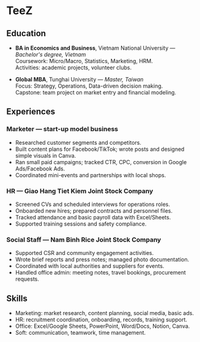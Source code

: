 # TeeZ

## Education
- **BA in Economics and Business**, Vietnam National University — *Bachelor's degree, Vietnam*  
  Coursework: Micro/Macro, Statistics, Marketing, HRM.  
  Activities: academic projects, volunteer clubs.

- **Global MBA**, Tunghai University — *Master, Taiwan*  
  Focus: Strategy, Operations, Data-driven decision making.  
  Capstone: team project on market entry and financial modeling.

## Experiences
### Marketer — start-up model business
- Researched customer segments and competitors.  
- Built content plans for Facebook/TikTok; wrote posts and designed simple visuals in Canva.  
- Ran small paid campaigns; tracked CTR, CPC, conversion in Google Ads/Facebook Ads.  
- Coordinated mini-events and partnerships with local shops.

### HR — Giao Hang Tiet Kiem Joint Stock Company
- Screened CVs and scheduled interviews for operations roles.  
- Onboarded new hires; prepared contracts and personnel files.  
- Tracked attendance and basic payroll data with Excel/Sheets.  
- Supported training sessions and safety compliance.

### Social Staff — Nam Binh Rice Joint Stock Company
- Supported CSR and community engagement activities.  
- Wrote brief reports and press notes; managed photo documentation.  
- Coordinated with local authorities and suppliers for events.  
- Handled office admin: meeting notes, travel bookings, procurement requests.

## Skills
- Marketing: market research, content planning, social media, basic ads.  
- HR: recruitment coordination, onboarding, records, training support.  
- Office: Excel/Google Sheets, PowerPoint, Word/Docs, Notion, Canva.  
- Soft: communication, teamwork, time management.
